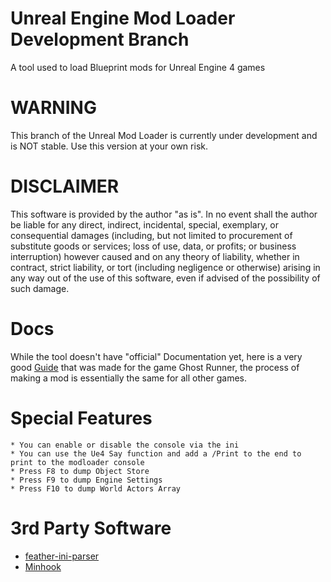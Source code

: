 # Unreal Engine Mod Loader Development Branch
A tool used to load Blueprint mods for Unreal Engine 4 games

# WARNING
This branch of the Unreal Mod Loader is currently under development and is NOT stable. Use this version at your own risk.

# DISCLAIMER
This software is provided by the author "as is". In no event shall the author be liable for any direct, indirect, incidental, special, exemplary, or consequential damages (including, but not limited to procurement of substitute goods or services; loss of use, data, or profits; or business interruption) however caused and on any 
theory of liability, whether in contract, strict liability, or tort (including negligence or otherwise) arising in any way out of the use of this software, even if advised of the possibility of such damage.

# Docs
While the tool doesn't have "official" Documentation yet, here is a very good [Guide](https://github.com/Dmgvol/GR_Guides/blob/main/ModLoaderExample.md) that was made for the game Ghost Runner, the process of making a mod is essentially the same for all other games.

# Special Features
	* You can enable or disable the console via the ini
	* You can use the Ue4 Say function and add a /Print to the end to print to the modloader console
	* Press F8 to dump Object Store
	* Press F9 to dump Engine Settings
	* Press F10 to dump World Actors Array

# 3rd Party Software
  * [feather-ini-parser](https://github.com/Turbine1991/cpp-feather-ini-parser)
  * [Minhook](https://github.com/TsudaKageyu/minhook)
